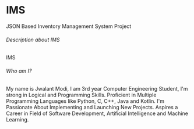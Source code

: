 # IMS
JSON Based Inventory Management System Project

###### Description about IMS
IMS

###### Who am I?
My name is Jwalant Modi, I am 3rd year Computer Engineering Student, I'm strong in Logical and Programming Skills. Proficient in Multiple Programming Languages like Python, C, C++, Java and Kotlin. I'm Passionate About Implementing and Launching New Projects. Aspires a Career in Field of Software Development, Artificial Intelligence and Machine Learning.
